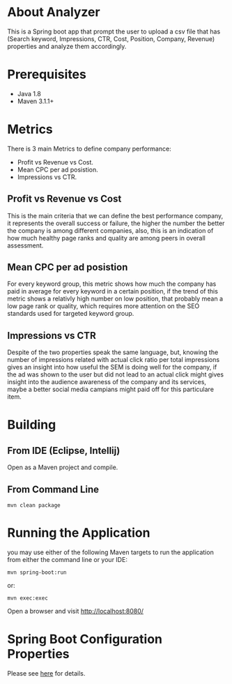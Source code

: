 About Analyzer
=========================

This is a Spring boot app that prompt the user to upload a csv file that has (Search keyword, Impressions, CTR, Cost, Position, Company, Revenue) properties and analyze them accordingly.

Prerequisites
=============

* Java 1.8
* Maven 3.1.1+

Metrics
=============

There is 3 main Metrics to define company performance:
* Profit vs Revenue vs Cost.
* Mean CPC per ad posistion.
* Impressions vs CTR.

Profit vs Revenue vs Cost
-----

This is the main criteria that we can define the best performance company, it represents the overall success or failure, the higher the number the better the company is among different companies, also, this is an indication of how much healthy page ranks and quality are among peers in overall assessment.

Mean CPC per ad posistion
-----

For every keyword group, this metric shows how much the company has paid in average for every keyword in a certain position, if the trend of this metric shows a relativly high number on low position, that probably mean a low page rank or quality, which requires more attention on the SEO standards used for targeted keyword group.


Impressions vs CTR
-----

Despite of the two properties speak the same language, but, knowing the number of impressions related with actual click ratio per total impressions gives an insight into how useful the SEM is doing well for the company, if the ad was shown to the user but did not lead to an actual click might gives insight into the audience awareness of the company and its services, maybe a better social media campians might paid off for this particulare item.

Building
========

From IDE (Eclipse, Intellij)
----------------------------

Open as a Maven project and compile.

From Command Line
-----------------

    mvn clean package

Running the Application
======================

you may use either of the following Maven targets to run the application from either the command line or 
your IDE:

    mvn spring-boot:run

or:

    mvn exec:exec

Open a browser and visit [http://localhost:8080/](http://localhost:8080/)


Spring Boot Configuration Properties
====================================

Please see [here](http://docs.spring.io/spring-boot/docs/current/reference/html/common-application-properties.html) 
for details.
